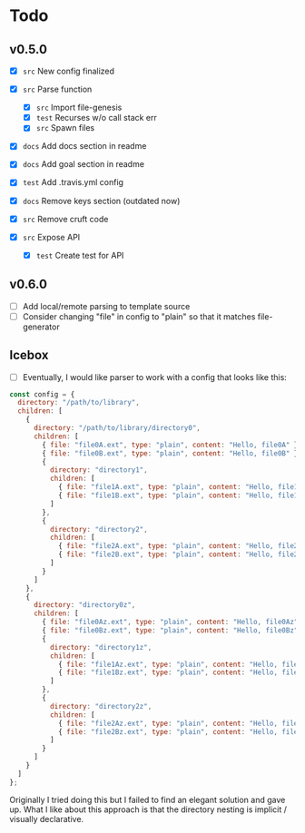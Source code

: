# Todo

## v0.5.0

* [x] `src` New config finalized
* [x] `src` Parse function

  * [x] `src` Import file-genesis
  * [x] `test` Recurses w/o call stack err
  * [x] `src` Spawn files

* [x] `docs` Add docs section in readme
* [x] `docs` Add goal section in readme
* [x] `test` Add .travis.yml config
* [x] `docs` Remove keys section (outdated now)
* [x] `src` Remove cruft code
* [x] `src` Expose API

  * [x] `test` Create test for API

## v0.6.0

* [ ] Add local/remote parsing to template source
* [ ] Consider changing "file" in config to "plain" so that it matches file-generator

## Icebox

* [ ] Eventually, I would like parser to work with a config that looks like this:

```js
const config = {
  directory: "/path/to/library",
  children: [
    {
      directory: "/path/to/library/directory0",
      children: [
        { file: "file0A.ext", type: "plain", content: "Hello, file0A" },
        { file: "file0B.ext", type: "plain", content: "Hello, file0B" },
        {
          directory: "directory1",
          children: [
            { file: "file1A.ext", type: "plain", content: "Hello, file1A" },
            { file: "file1B.ext", type: "plain", content: "Hello, file1B" }
          ]
        },
        {
          directory: "directory2",
          children: [
            { file: "file2A.ext", type: "plain", content: "Hello, file2A" },
            { file: "file2B.ext", type: "plain", content: "Hello, file2B" }
          ]
        }
      ]
    },
    {
      directory: "directory0z",
      children: [
        { file: "file0Az.ext", type: "plain", content: "Hello, file0Az" },
        { file: "file0Bz.ext", type: "plain", content: "Hello, file0Bz" },
        {
          directory: "directory1z",
          children: [
            { file: "file1Az.ext", type: "plain", content: "Hello, file1Az" },
            { file: "file1Bz.ext", type: "plain", content: "Hello, file1Bz" }
          ]
        },
        {
          directory: "directory2z",
          children: [
            { file: "file2Az.ext", type: "plain", content: "Hello, file2Az" },
            { file: "file2Bz.ext", type: "plain", content: "Hello, file2Bz" }
          ]
        }
      ]
    }
  ]
};
```

Originally I tried doing this but I failed to find an elegant solution and gave up. What I like about this approach is that the directory nesting is implicit / visually declarative.
